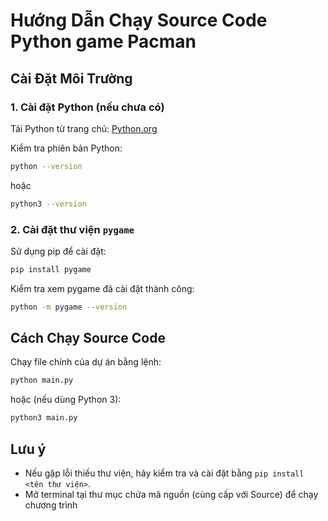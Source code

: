 # Hướng Dẫn Chạy Source Code Python game Pacman 

## Cài Đặt Môi Trường

### 1. Cài đặt Python (nếu chưa có)
Tải Python từ trang chủ: [Python.org](https://www.python.org/downloads/)

Kiểm tra phiên bản Python:
```sh
python --version
```
hoặc
```sh
python3 --version
```

### 2. Cài đặt thư viện `pygame`
Sử dụng pip để cài đặt:
```sh
pip install pygame
```

Kiểm tra xem pygame đã cài đặt thành công:
```sh
python -m pygame --version
```

## Cách Chạy Source Code
Chạy file chính của dự án bằng lệnh:
```sh
python main.py
```
hoặc (nếu dùng Python 3):
```sh
python3 main.py
```

## Lưu ý
- Nếu gặp lỗi thiếu thư viện, hãy kiểm tra và cài đặt bằng `pip install <tên thư viện>`.
- Mở terminal tại thư mục chứa mã nguồn (cùng cấp với Source) để chạy chương trình 


